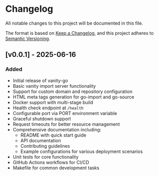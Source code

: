 # Changelog

All notable changes to this project will be documented in this file.

The format is based on [Keep a Changelog](https://keepachangelog.com/en/1.0.0/),
and this project adheres to [Semantic Versioning](https://semver.org/spec/v2.0.0.html).

## [v0.0.1] - 2025-06-16
### Added
- Initial release of vanity-go
- Basic vanity import server functionality
- Support for custom domain and repository configuration
- HTML meta tags generation for go-import and go-source
- Docker support with multi-stage build
- Health check endpoint at `/health`
- Configurable port via PORT environment variable
- Graceful shutdown support
- Request timeouts for better resource management
- Comprehensive documentation including:
  - README with quick start guide
  - API documentation
  - Contributing guidelines
  - Example configurations for various deployment scenarios
- Unit tests for core functionality
- GitHub Actions workflows for CI/CD
- Makefile for common development tasks